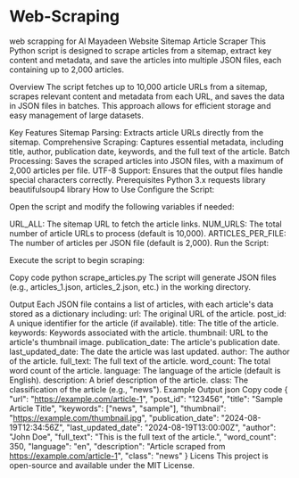 # Web-Scraping
web scrapping for Al Mayadeen Website
Sitemap Article Scraper
This Python script is designed to scrape articles from a sitemap, extract key content and metadata, and save the articles into multiple JSON files, each containing up to 2,000 articles.

Overview
The script fetches up to 10,000 article URLs from a sitemap, scrapes relevant content and metadata from each URL, and saves the data in JSON files in batches. This approach allows for efficient storage and easy management of large datasets.

Key Features
Sitemap Parsing: Extracts article URLs directly from the sitemap.
Comprehensive Scraping: Captures essential metadata, including title, author, publication date, keywords, and the full text of the article.
Batch Processing: Saves the scraped articles into JSON files, with a maximum of 2,000 articles per file.
UTF-8 Support: Ensures that the output files handle special characters correctly.
Prerequisites
Python 3.x
requests library
beautifulsoup4 library
How to Use
Configure the Script:

Open the script and modify the following variables if needed:

URL_ALL: The sitemap URL to fetch the article links.
NUM_URLS: The total number of article URLs to process (default is 10,000).
ARTICLES_PER_FILE: The number of articles per JSON file (default is 2,000).
Run the Script:

Execute the script to begin scraping:

Copy code
python scrape_articles.py
The script will generate JSON files (e.g., articles_1.json, articles_2.json, etc.) in the working directory.

Output
Each JSON file contains a list of articles, with each article's data stored as a dictionary including:
url: The original URL of the article.
post_id: A unique identifier for the article (if available).
title: The title of the article.
keywords: Keywords associated with the article.
thumbnail: URL to the article's thumbnail image.
publication_date: The article's publication date.
last_updated_date: The date the article was last updated.
author: The author of the article.
full_text: The full text of the article.
word_count: The total word count of the article.
language: The language of the article (default is English).
description: A brief description of the article.
class: The classification of the article (e.g., "news").
Example Output
json
Copy code
{
    "url": "https://example.com/article-1",
    "post_id": "123456",
    "title": "Sample Article Title",
    "keywords": ["news", "sample"],
    "thumbnail": "https://example.com/thumbnail.jpg",
    "publication_date": "2024-08-19T12:34:56Z",
    "last_updated_date": "2024-08-19T13:00:00Z",
    "author": "John Doe",
    "full_text": "This is the full text of the article.",
    "word_count": 350,
    "language": "en",
    "description": "Article scraped from https://example.com/article-1",
    "class": "news"
}
Licens
This project is open-source and available under the MIT License.
